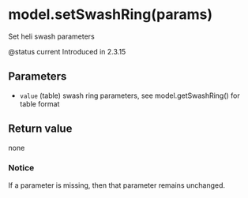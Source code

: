 # model.setSwashRing(params)
Set heli swash parameters



@status current Introduced in 2.3.15


## Parameters

* `value` (table) swash ring parameters, see model.getSwashRing() for table format



## Return value

none

### Notice
If a parameter is missing, then that parameter remains unchanged.


